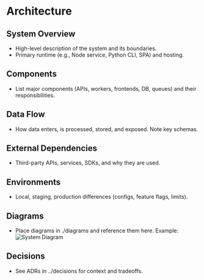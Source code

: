 # Architecture

## System Overview

- High-level description of the system and its boundaries.
- Primary runtime (e.g., Node service, Python CLI, SPA) and hosting.

## Components

- List major components (APIs, workers, frontends, DB, queues) and their responsibilities.

## Data Flow

- How data enters, is processed, stored, and exposed. Note key schemas.

## External Dependencies

- Third-party APIs, services, SDKs, and why they are used.

## Environments

- Local, staging, production differences (configs, feature flags, limits).

## Diagrams

- Place diagrams in ./diagrams and reference them here.
  Example: ![System Diagram](./diagrams/system.png)

## Decisions

- See ADRs in ../decisions for context and tradeoffs.
